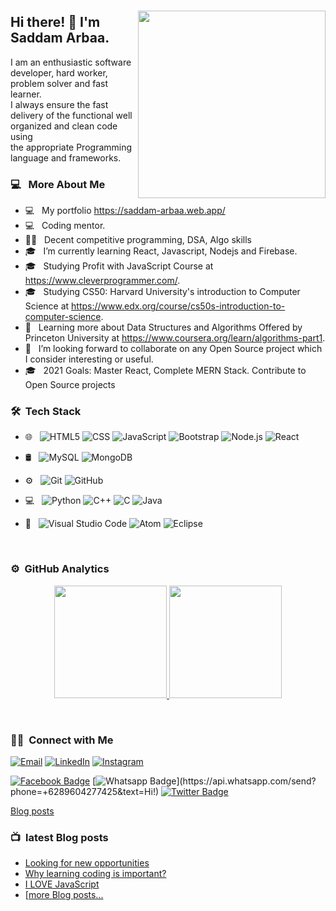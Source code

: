 ###

 <img align="right" src="https://camo.githubusercontent.com/992babdffd8c74a1502de375fbdf7e4d54773242/68747470733a2f2f6d656469612e67697068792e636f6d2f6d656469612f53576f536b4e36447854737a71494b4571762f67697068792e676966" width="300" height="300"/>
</p>


<h2>  Hi there! 👋 I'm Saddam Arbaa. </h2>
  I am an enthusiastic software developer, hard worker, problem solver and fast learner.<br> 
 I always ensure the fast delivery of the functional well organized and clean code using <br> 
 the appropriate Programming language and frameworks.

<h3>  💻 &nbsp; More About Me </h3>

- 💻 &nbsp; My portfolio https://saddam-arbaa.web.app/
- 💻 &nbsp; Coding mentor.
- ✍🏻 &nbsp; Decent competitive programming, DSA, Algo skills
- 🎓 &nbsp; I’m currently learning React, Javascript, Nodejs and Firebase.
- 🎓 &nbsp; Studying Profit with JavaScript Course at https://www.cleverprogrammer.com/.
- 🎓 &nbsp; Studying CS50: Harvard University's introduction to Computer Science at https://www.edx.org/course/cs50s-introduction-to-computer-science.
- 🌱 &nbsp; Learning more about Data Structures and Algorithms Offered by Princeton University at https://www.coursera.org/learn/algorithms-part1.
- 👯 &nbsp; I’m looking forward to collaborate on any Open Source project which I consider interesting or useful.
- 🎓 &nbsp; 2021 Goals: Master React, Complete MERN Stack. Contribute to Open Source projects



<h3> 🛠 &nbsp;Tech Stack</h3>

- 🌐 &nbsp;
  ![HTML5](https://img.shields.io/badge/-HTML5-333333?style=flat&logo=HTML5)
  ![CSS](https://img.shields.io/badge/-CSS-333333?style=flat&logo=CSS3&logoColor=1572B6)
  ![JavaScript](https://img.shields.io/badge/-JavaScript-333333?style=flat&logo=javascript)
  ![Bootstrap](https://img.shields.io/badge/-Bootstrap-333333?style=flat&logo=bootstrap&logoColor=563D7C)
  ![Node.js](https://img.shields.io/badge/-Node.js-333333?style=flat&logo=node.js)
  ![React](https://img.shields.io/badge/-React-333333?style=flat&logo=react)
- 🛢 &nbsp;
  ![MySQL](https://img.shields.io/badge/-MySQL-333333?style=flat&logo=mysql)
  ![MongoDB](https://img.shields.io/badge/-MongoDB-333333?style=flat&logo=mongodb)
- ⚙️ &nbsp;
  ![Git](https://img.shields.io/badge/-Git-333333?style=flat&logo=git)
  ![GitHub](https://img.shields.io/badge/-GitHub-333333?style=flat&logo=github)
- 💻 &nbsp;
  ![Python](https://img.shields.io/badge/-Python-333333?style=flat&logo=python)
  ![C++](https://img.shields.io/badge/-C++-333333?style=flat&logo=C%2B%2B&logoColor=00599C)
  ![C](https://img.shields.io/badge/-C-333333?style=flat&logo=C%2B%2B&logoColor=00599C)
  ![Java](https://img.shields.io/badge/-Java-333333?style=flat&logo=Java&logoColor=007396)

- 🔧 &nbsp;
  ![Visual Studio Code](https://img.shields.io/badge/-Visual%20Studio%20Code-333333?style=flat&logo=visual-studio-code&logoColor=007ACC)
  ![Atom](https://img.shields.io/badge/-Atom-333333?style=flat&logo=eclipse-ide&logoColor=2C2255)
  ![Eclipse](https://img.shields.io/badge/-Eclipse-333333?style=flat&logo=eclipse-ide&logoColor=2C2255)

<br/>


<h3> ⚙️ &nbsp;GitHub Analytics</h3>
<p align="center">
<a href="https://github.com/saddamarbaa">
  <img height="180em" src="https://github-readme-stats.vercel.app/api?username=saddamarbaa&show_icons=true&theme=algolia&include_all_commits=true&count_private=true"/>
  <img height="180em" src="https://github-readme-stats.vercel.app/api/top-langs/?username=saddamarbaa&layout=compact&langs_count=8&theme=algolia"/>
</a>
</p>

<br/>

<h3> 🤝🏻 &nbsp;Connect with Me </h3>

<p>
<a href="mailto:saddamarbaas@gmail.com"><img alt="Email" src="https://img.shields.io/badge/Email-saddamarbaas@gmail.com-blue?style=flat-square&logo=gmail"></a>
<a href="https://www.linkedin.com/in/saddamarbaa/"><img alt="LinkedIn" src="https://img.shields.io/badge/LinkedIn-Saddam%20Arbaa%20-blue?style=flat-square&logo=linkedin"></a>
<a href="https://www.instagram.com/saddam.dev/"><img alt="Instagram" src="https://img.shields.io/badge/Instagram-saddam_arbaa__-blue?style=flat-square&logo=instagram"></a>

[![Facebook Badge](https://img.shields.io/badge/-Facebook-3b5998?style=flat-square&labelColor=3b5998&logo=facebook&logoColor=white&link=https://www.facebook.com/weltonpfelix/)](https://www.facebook.com/saddam.arbaa)
[![Whatsapp Badge](https://img.shields.io/badge/-Whatsapp-4CA143?style=flat-square&labelColor=4CA143&logo=whatsapp&logoColor=white&link=https://api.whatsapp.com/send?phone=+6289604277425&text=Hi!)](https://api.whatsapp.com/send?phone=+6289604277425&text=Hi!)
[![Twitter Badge](https://img.shields.io/badge/-Twitter-1da1f2?style=flat-square&labelColor=1da1f2&logo=twitter&logoColor=white&link=https://www.twitter.com/_weltonfelix/)](https://twitter.com/ArbaaSaddam/)
</p>

<!--TODO -->
<!-- will add my webside blow here  -->

<a href="https://saddamarbaa-blog.netlify.app/">Blog posts</a>



<h3> 📺 &nbsp;latest Blog posts</h3>

<!-- BLOG-POST-LIST:START -->

- [Looking for new opportunities](https://saddamarbaa-blog.netlify.app/post.html?id=6089c42649f917284cc6fb18)
- [Why learning coding is important?](https://saddamarbaa-blog.netlify.app/post.html?id=6089c04949f917284cc6fb15)
- [I LOVE JavaScript](https://saddamarbaa-blog.netlify.app/post.html?id=6089c0d249f917284cc6fb16)
 - [[more Blog posts...](https://saddamarbaa-blog.netlify.app/)
<!-- YOUTUBE:END -->


<!-- BLOG-POST-LIST:END -->



